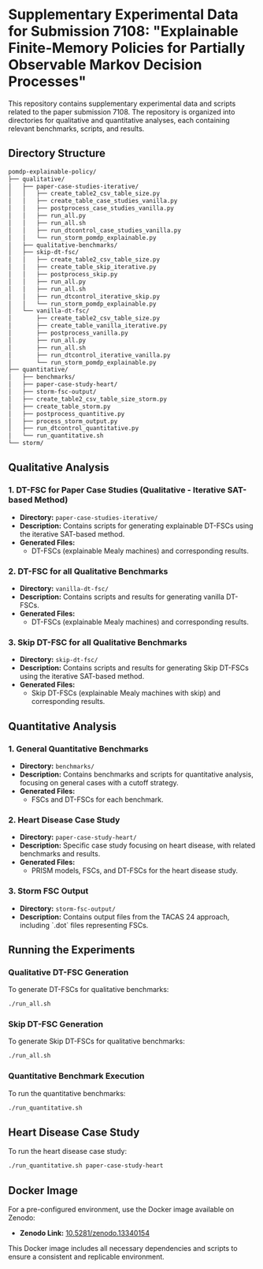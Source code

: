 
# Supplementary Experimental Data for Submission 7108: "Explainable Finite-Memory Policies for Partially Observable Markov Decision Processes"

This repository contains supplementary experimental data and scripts related to the paper submission 7108. The repository is organized into directories for qualitative and quantitative analyses, each containing relevant benchmarks, scripts, and results.

## Directory Structure

```bash
pomdp-explainable-policy/
├── qualitative/
│   ├── paper-case-studies-iterative/
│   │   ├── create_table2_csv_table_size.py
│   │   ├── create_table_case_studies_vanilla.py
│   │   ├── postprocess_case_studies_vanilla.py
│   │   ├── run_all.py
│   │   ├── run_all.sh
│   │   ├── run_dtcontrol_case_studies_vanilla.py
│   │   └── run_storm_pomdp_explainable.py
│   ├── qualitative-benchmarks/
│   ├── skip-dt-fsc/
│   │   ├── create_table2_csv_table_size.py
│   │   ├── create_table_skip_iterative.py
│   │   ├── postprocess_skip.py
│   │   ├── run_all.py
│   │   ├── run_all.sh
│   │   ├── run_dtcontrol_iterative_skip.py
│   │   └── run_storm_pomdp_explainable.py
│   └── vanilla-dt-fsc/
│       ├── create_table2_csv_table_size.py
│       ├── create_table_vanilla_iterative.py
│       ├── postprocess_vanilla.py
│       ├── run_all.py
│       ├── run_all.sh
│       ├── run_dtcontrol_iterative_vanilla.py
│       └── run_storm_pomdp_explainable.py
├── quantitative/
│   ├── benchmarks/
│   ├── paper-case-study-heart/
│   ├── storm-fsc-output/
│   ├── create_table2_csv_table_size_storm.py
│   ├── create_table_storm.py
│   ├── postprocess_quantitive.py
│   ├── process_storm_output.py
│   ├── run_dtcontrol_quantitative.py
│   └── run_quantitative.sh
└── storm/
```

## Qualitative Analysis

### 1. **DT-FSC for Paper Case Studies (Qualitative - Iterative SAT-based Method)**
- **Directory:** `paper-case-studies-iterative/`
- **Description:** Contains scripts for generating explainable DT-FSCs using the iterative SAT-based method.
- **Generated Files:**
  - DT-FSCs (explainable Mealy machines) and corresponding results.

### 2. **DT-FSC for all Qualitative Benchmarks**
- **Directory:** `vanilla-dt-fsc/`
- **Description:** Contains scripts and results for generating vanilla DT-FSCs.
- **Generated Files:**
  - DT-FSCs (explainable Mealy machines) and corresponding results.
 
### 3. **Skip DT-FSC for all Qualitative Benchmarks**
- **Directory:** `skip-dt-fsc/`
- **Description:** Contains scripts and results for generating Skip DT-FSCs using the iterative SAT-based method.
- **Generated Files:**
  - Skip DT-FSCs (explainable Mealy machines with skip) and corresponding results.

## Quantitative Analysis

### 1. **General Quantitative Benchmarks**
- **Directory:** `benchmarks/`
- **Description:** Contains benchmarks and scripts for quantitative analysis, focusing on general cases with a cutoff strategy.
- **Generated Files:**
  - FSCs and DT-FSCs for each benchmark.

### 2. **Heart Disease Case Study**
- **Directory:** `paper-case-study-heart/`
- **Description:** Specific case study focusing on heart disease, with related benchmarks and results.
- **Generated Files:**
  - PRISM models, FSCs, and DT-FSCs for the heart disease study.

### 3. **Storm FSC Output**
- **Directory:** `storm-fsc-output/`
- **Description:** Contains output files from the TACAS 24 approach, including \`.dot\` files representing FSCs.

## Running the Experiments

### Qualitative DT-FSC Generation
To generate DT-FSCs for qualitative benchmarks:
```bash
./run_all.sh
```

### Skip DT-FSC Generation
To generate Skip DT-FSCs for qualitative benchmarks:
```bash
./run_all.sh
```

### Quantitative Benchmark Execution
To run the quantitative benchmarks:
```bash
./run_quantitative.sh
```

## Heart Disease Case Study
To run the heart disease case study:
```bash
./run_quantitative.sh paper-case-study-heart
```

## Docker Image

For a pre-configured environment, use the Docker image available on Zenodo:

- **Zenodo Link:** [10.5281/zenodo.13340154](https://doi.org/10.5281/zenodo.13340155)

This Docker image includes all necessary dependencies and scripts to ensure a consistent and replicable environment.
